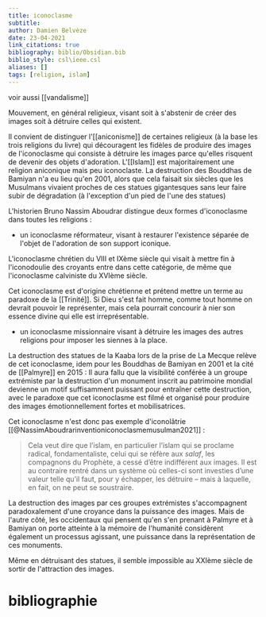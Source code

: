 ```yaml
---
title: iconoclasme
subtitle:
author: Damien Belvèze
date: 23-04-2021
link_citations: true
bibliography: biblio/Obsidian.bib
biblio_style: csl\ieee.csl
aliases: []
tags: [religion, islam]
---
```


voir aussi [[vandalisme]]

Mouvement, en général religieux, visant soit à s'abstenir de créer des images soit à détruire celles qui existent. 

Il convient de distinguer l'[[aniconisme]] de certaines religieux (à la base les trois religions du livre) qui découragent les fidèles de produire des images de l'iconoclasme qui consiste à détruire les images parce qu'elles risquent de devenir des objets d'adoration. L'[[Islam]] est majoritairement une religion aniconique mais peu iconoclaste. La destruction des Bouddhas de Bamiyan n'a eu lieu qu'en 2001, alors que cela faisait six siècles que les Musulmans vivaient proches de ces statues gigantesques sans leur faire subir de dégradation (à l'exception d'un pied de l'une des statues)

L'historien Bruno Nassim Aboudrar distingue deux formes d'iconoclasme dans toutes les religions : 

- un iconoclasme réformateur, visant à restaurer l'existence séparée de l'objet de l'adoration de son support iconique. 

L'iconoclasme chrétien du VIII et IXème siècle qui visait à mettre fin à l'iconodoulie des croyants entre dans cette catégorie, de même que l'iconoclasme calviniste du XVIème siècle. 

Cet iconoclasme est d'origine chrétienne et prétend mettre un terme au paradoxe de la [[Trinité]]. Si Dieu s'est fait homme, comme tout homme on devrait pouvoir le représenter, mais cela pourrait concourir à nier son essence divine qui elle est irreprésentable.

- un iconoclasme missionnaire visant à détruire les images des autres religions pour imposer les siennes à la place. 

La destruction des statues de la Kaaba lors de la prise de La Mecque relève de cet iconoclasme, idem pour les Bouddhas de Bamiyan en 2001 et la cité de [[Palmyre]] en 2015 : Il aura fallu que la visibilité conférée à un groupe extrémiste par la destruction d'un monument inscrit au patrimoine mondial devienne un motif suffisamment puissant pour entraîner cette destruction, avec le paradoxe que cet iconoclasme est filmé et organisé pour produire des images émotionnellement fortes et mobilisatrices. 

Cet iconoclasme n'est donc pas exemple d'iconolâtrie [[@NassimAboudrarinventioniconoclasmemusulman2021]] : 

> Cela veut dire que l’islam, en particulier l’islam qui se proclame radical, fondamentaliste, celui qui se réfère aux _salaf_, les compagnons du Prophète, a cessé d’être indifférent aux images. Il est au contraire rentré dans un système où celles-ci sont investies d’une valeur telle qu’il faut, pour y échapper, les détruire – mais à laquelle, en fait, on ne peut se soustraire.

La destruction des images par ces groupes extrémistes s'accompagnent paradoxalement d'une croyance dans la puissance des images. 
Mais de l'autre côté, les occidentaux qui pensent qu'en s'en prenant à Palmyre et à Bamiyan on porte atteinte à la mémoire de l'humanité considèrent également un processus agissant, une puissance dans la représentation de ces monuments. 

Même en détruisant des statues, il semble impossible au XXIème siècle de sortir de l'attraction des images. 

# bibliographie